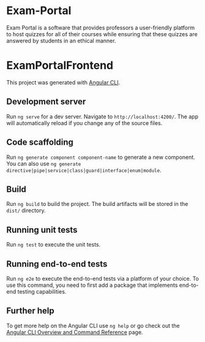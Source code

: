 # Exam-Portal
 Exam Portal is a software that provides professors a user-friendly platform to host quizzes for all of their courses while ensuring that these quizzes are answered by students in an ethical manner.
 
# ExamPortalFrontend

This project was generated with [Angular CLI](https://github.com/angular/angular-cli).

## Development server

Run `ng serve` for a dev server. Navigate to `http://localhost:4200/`. The app will automatically reload if you change any of the source files.

## Code scaffolding

Run `ng generate component component-name` to generate a new component. You can also use `ng generate directive|pipe|service|class|guard|interface|enum|module`.

## Build

Run `ng build` to build the project. The build artifacts will be stored in the `dist/` directory.

## Running unit tests

Run `ng test` to execute the unit tests.

## Running end-to-end tests

Run `ng e2e` to execute the end-to-end tests via a platform of your choice. To use this command, you need to first add a package that implements end-to-end testing capabilities.

## Further help

To get more help on the Angular CLI use `ng help` or go check out the [Angular CLI Overview and Command Reference](https://angular.io/cli) page.

<!---# Screenshots

![](Images/Login_Page.jpg)
![](Images/Profile.jpg)
![](Images/Add_Quiz.jpg)
![](Images/Quizzes.jpg)
![](Images/User_Register.jpg)
![](Images/User_Page.jpg)
![](Images/Instructions.jpg)
![](Images/User_GivingQuiz.jpg)
![](Images/Result.jpg)

-->


